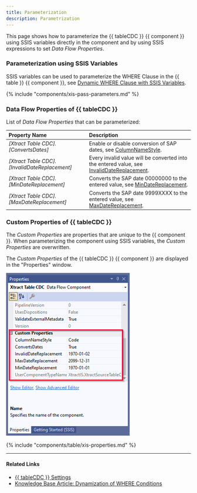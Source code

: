 ```yaml
---
title: Parameterization 
description: Parametrization 
---
```


This page shows how to parameterize the {{ tableCDC }} {{ component }} using SSIS variables directly in the component and by using SSIS expressions to set *Data Flow Properties*.

### Parameterization using SSIS Variables

SSIS variables can be used to parameterize the WHERE Clause in the {{ table }} {{ component }}, see [Dynamic WHERE Clause with SSIS Variables](where-clause.md#dynamic-where-clause-with-ssis-variables).

{% include "components/xis-pass-parameters.md" %}

### Data Flow Properties of {{ tableCDC }}
List of *Data Flow Properties* that can be parameterized:

|Property Name|Description|
|:----|:----|
| *[Xtract Table CDC].[ConvertsDates]*| Enable or disable conversion of SAP dates, see [ColumnNameStyle](#columnnamestyle). |
| *[Xtract Table CDC].[InvalidDateReplacement]*|Every invalid value will be converted into the entered value, see [InvalidDateReplacement](#invaliddatereplacement).|
| *[Xtract Table CDC].[MinDateReplacement]*|Converts the SAP date 00000000 to the entered value, see [MinDateReplacement](#mindatereplacement).|
| *[Xtract Table CDC].[MaxDateReplacement]*|Converts the SAP date 9999XXXX to the entered value, see [MaxDateReplacement](#maxdatereplacement).|


### Custom Properties of {{ tableCDC }}

The *Custom Properties* are properties that are unique to the {{ component }}.
When parameterizing the component using SSIS variables, the *Custom Properties* are overwritten.

The *Custom Properties* of the {{ tableCDC }} {{ component }} are displayed in the "Properties" window. 

![tablecdc-properties](../../assets/images/xis/documentation/table-cdc/tablecdc-properties.png)

{% include "components/table/xis-properties.md" %}

****
#### Related Links
- [{{ tableCDC }} Settings](settings.md) <br>
- [Knowledge Base Article: Dynamization of WHERE Conditions](../../knowledge-base/dynamization-of-where-conditions.md)
